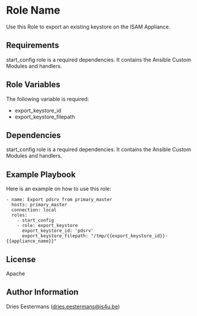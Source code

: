 # Role Name

Use this Role to export an existing keystore on the ISAM Appliance.

## Requirements

start_config role is a required dependencies. It contains the Ansible Custom Modules and handlers.

## Role Variables

The following variable is required:
* export_keystore_id
* export_keystore_filepath

## Dependencies

start_config role is a required dependencies. It contains the Ansible Custom Modules and handlers.

## Example Playbook

Here is an example on how to use this role:

    - name: Export pdsrv from primary_master
      hosts: primary_master
      connection: local
      roles:
        - start_config
        - role: export_keystore
          export_keystore_id: 'pdsrv'
          export_keystore_filepath: "/tmp/{{export_keystore_id}}-{{appliance_name}}" 

## License

Apache

## Author Information

Dries Eestermans (dries.eestermans@is4u.be)
